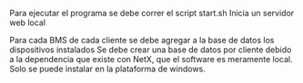 Para ejecutar el programa se debe correr el script start.sh
Inicia un servidor web local

Para cada BMS de cada cliente se debe agregar a la base de datos los dispositivos instalados
Se debe crear una base de datos por cliente debido a la dependencia que existe con NetX, que el software es meramente local. Solo se puede instalar en la plataforma de windows.

